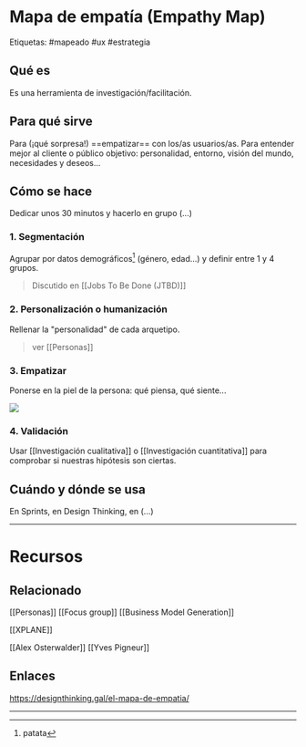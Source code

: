 # Mapa de empatía (Empathy Map)
Etiquetas: #mapeado #ux #estrategia

## Qué es
Es una herramienta de investigación/facilitación.

## Para qué sirve
Para (¡qué sorpresa!) ==empatizar== con los/as usuarios/as. Para entender mejor al cliente o público objetivo: personalidad, entorno, visión del mundo, necesidades y deseos...

## Cómo se hace
Dedicar unos 30 minutos y hacerlo en grupo (...)

### 1. Segmentación
Agrupar por datos demográficos[^1] (género, edad...) y definir entre 1 y 4 grupos.

> Discutido en [[Jobs To Be Done (JTBD)]]

### 2. Personalización o humanización
Rellenar la "personalidad" de cada arquetipo.

> ver [[Personas]]

### 3. Empatizar
Ponerse en la piel de la persona: qué piensa, qué siente...

[![](https://designthinking.gal/wp-content/uploads/2017/10/Mapa-de-empatia-blog-Innokabi-lean-startup-800x524.jpg)](https://designthinking.gal/wp-content/uploads/2017/10/Mapa-de-empatia-blog-Innokabi-lean-startup-800x524.jpg)

### 4. Validación
Usar [[Investigación cualitativa]] o [[Investigación cuantitativa]] para comprobar si nuestras hipótesis son ciertas.


## Cuándo y dónde se usa
En Sprints, en Design Thinking, en (...)

---

# Recursos
## Relacionado
[[Personas]]
[[Focus group]]
[[Business Model Generation]]

[[XPLANE]]

[[Alex Osterwalder]]
[[Yves Pigneur]]

## Enlaces
https://designthinking.gal/el-mapa-de-empatia/

---

[^1]: patata